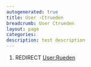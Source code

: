 ```yaml
---
autogenerated: true
title: User ›Ctrueden
breadcrumb: User Ctrueden
layout: page
categories: 
description: test description
---
```


1.  REDIRECT [User:Rueden](User_Rueden )
